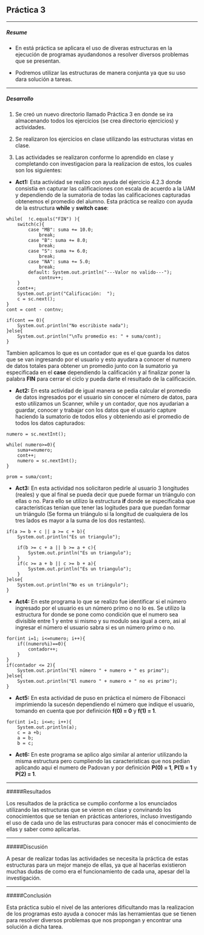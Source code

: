 ## Práctica 3
---
##### Resume
- En está práctica se aplicara el uso de diveras estructuras en la ejecución de programas ayudandonos a resolver diversos problemas que se presentan.

- Podremos utilizar las estructuras de manera conjunta ya que su uso dara solución a tareas.
---
##### Desarrollo
1. Se creó un nuevo directorio llamado Práctica 3 en donde se ira almacenando todos los ejercicios (se crea directorio ejercicios) y actividades.

2. Se realizaron los ejercicios en clase utilizando las estructuras vistas en clase. 

3. Las actividades se realizaron conforme lo aprendido en clase y completando con investigacion para la realizacion de estos, los cuales son los siguientes:
- **Act1:** Esta actividad se realizo con ayuda del ejercicio 4.2.3 donde consistia en capturar las calificaciones con escala de acuerdo a la UAM y dependiendo de la sumatoria de todas las calificaciones capturadas obtenemos el promedio del alumno.
Esta práctica se realizo con ayuda de la estructura **while** y **switch case**:
``` 
while(  !c.equals("FIN") ){
    switch(c){
        case "MB": suma += 10.0;
            break;
        case "B": suma += 8.0;
            break;
        case "S": suma += 6.0;
            break;
        case "NA": suma += 5.0;
            break;
        default: System.out.println("---Valor no valido---");
            contnv++;
    }       
    cont++; 
    System.out.print("Calificación:  ");
    c = sc.next();
}
cont = cont - contnv;
    
if(cont == 0){
    System.out.println("No escribiste nada");
}else{
    System.out.println("\nTu promedio es: " + suma/cont);
}
```
Tambien aplicamos lo que es un contador que es el que guarda los datos que se van ingresando por el usuario y esto ayudara a conocer el numero de datos totales para obtener un promedio junto con la sumatorio ya especificada en el **case** dependiendo la calificación y al finalizar poner la palabra **FIN** para cerrar el ciclo y pueda darte el resultado de la calificación.

- **Act2:** En esta actividad de igual manera se pedia calcular el promedio de datos ingresados por el usuario sin conocer el número de datos, para esto utilizamos un Scanner, while y un contador, que nos ayudarian a guardar, conocer y trabajar con los datos que el usuario capture haciendo la sumatorio de todos ellos y obteniendo asi el promedio de todos los datos capturados:
```
numero = sc.nextInt();
        
while( numero>=0){
    suma+=numero;
    cont++;
    numero = sc.nextInt();
}

prom = suma/cont;
```

- **Act3:** En esta actividad nos solicitaron pedirle al usuario 3 longitudes (reales) y que al final se pueda decir que puede formar un triángulo con ellas o no. Para ello se utilizo la estructura **if** donde se especificaba que caracteristicas tenian que tener las logitudes para que puedan formar un triángulo (Se forma un triángulo si la longitud de cualquiera de los tres lados es mayor a la suma de los dos restantes).
```
if(a >= b + c || a >= c + b){
    System.out.println("Es un triangulo");
            
    if(b >= c + a || b >= a + c){
        System.out.println("Es un triangulo");
    }
    if(c >= a + b || c >= b + a){
        System.out.println("Es un triangulo");
    }
}else{
    System.out.println("No es un triángulo");
}
```
- **Act4:** En este programa lo que se realizo fue identificar si el número ingresado por el usuario es un número primo o no lo es. Se utilizo la estructura for donde se pone como condición que el numero sea divisible entre 1 y entre si mismo y su modulo sea igual a cero, asi al ingresar el número el usuario sabra si es un número primo o no.
```
for(int i=1; i<=numero; i++){
    if((numero%i)==0){
        contador++;
    }
}
if(contador <= 2){
    System.out.println("El número " + numero + " es primo");
}else{
    System.out.println("El numero " + numero + " no es primo");
}
```

- **Act5:** En esta actividad de puso en práctica el número de Fibonacci imprimiendo la sucesón dependiendo el número que indique el usuario, tomando en cuenta que por definición **f(0) = 0** y **f(1) = 1**.
```
for(int i=1; i<=n; i++){
    System.out.println(a);
    c = a +b;
    a = b;
    b = c;
```

- **Act6:** En este programa se aplico algo similar al anterior utilizando la misma estructura pero cumpliendo las caracteristicas que nos pedian aplicando aqui el numero de Padovan y por definición **P(0) = 1**, **P(1) = 1** y **P(2) = 1**.
---
#####Resultados

Los resultados de la práctica se cumplio conforme a los enunciados utilizando las estructuras que se vieron en clase y convinando los conocimientos que se tenian en prácticas anteriores, incluso investigando el uso de cada uno de las estructuras para conocer más el conocimiento de ellas y saber como aplicarlas. 

---
#####Discusión

A pesar de realizar todas las actividades se necesita la práctica de estas estructuras para un mejor manejo de ellas, ya que al hacerlas existieron muchas dudas de como era el funcionamiento de cada una, apesar del la investigación.

---
#####Conclusión

Esta práctica subio el nivel de las anteriores dificultando mas la realizacion de los programas esto ayuda a conocer más las herramientas que se tienen para resolver diversos problemas que nos propongan y encontrar una solución a dicha tarea.